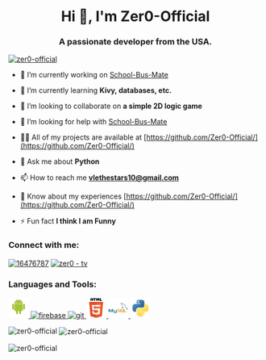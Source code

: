 <h1 align="center">Hi 👋, I'm Zer0-Official</h1>
<h3 align="center">A passionate developer from the USA.</h3>

<p align="left"> <a href="https://github.com/ryo-ma/github-profile-trophy"><img src="https://github-profile-trophy.vercel.app/?username=zer0-official" alt="zer0-official" /></a> </p>

- 🔭 I’m currently working on [School-Bus-Mate](https://github.com/Zer0-Official/School-Bus-Mate)

- 🌱 I’m currently learning **Kivy, databases, etc.**

- 👯 I’m looking to collaborate on **a simple 2D logic game**

- 🤝 I’m looking for help with [School-Bus-Mate](https://github.com/Zer0-Official/School-Bus-Mate)

- 👨‍💻 All of my projects are available at [https://github.com/Zer0-Official/](https://github.com/Zer0-Official/)

- 💬 Ask me about **Python**

- 📫 How to reach me **vlethestars10@gmail.com**

- 📄 Know about my experiences [https://github.com/Zer0-Official/](https://github.com/Zer0-Official/)

- ⚡ Fun fact **I think I am Funny**

<h3 align="left">Connect with me:</h3>
<p align="left">
<a href="https://stackoverflow.com/users/16476787" target="blank"><img align="center" src="https://raw.githubusercontent.com/rahuldkjain/github-profile-readme-generator/master/src/images/icons/Social/stack-overflow.svg" alt="16476787" height="30" width="40" /></a>
<a href="https://www.youtube.com/c/zer0 - tv" target="blank"><img align="center" src="https://raw.githubusercontent.com/rahuldkjain/github-profile-readme-generator/master/src/images/icons/Social/youtube.svg" alt="zer0 - tv" height="30" width="40" /></a>
</p>

<h3 align="left">Languages and Tools:</h3>
<p align="left"> <a href="https://developer.android.com" target="_blank"> <img src="https://raw.githubusercontent.com/devicons/devicon/master/icons/android/android-original-wordmark.svg" alt="android" width="40" height="40"/> </a> <a href="https://firebase.google.com/" target="_blank"> <img src="https://www.vectorlogo.zone/logos/firebase/firebase-icon.svg" alt="firebase" width="40" height="40"/> </a> <a href="https://git-scm.com/" target="_blank"> <img src="https://www.vectorlogo.zone/logos/git-scm/git-scm-icon.svg" alt="git" width="40" height="40"/> </a> <a href="https://www.w3.org/html/" target="_blank"> <img src="https://raw.githubusercontent.com/devicons/devicon/master/icons/html5/html5-original-wordmark.svg" alt="html5" width="40" height="40"/> </a> <a href="https://www.mysql.com/" target="_blank"> <img src="https://raw.githubusercontent.com/devicons/devicon/master/icons/mysql/mysql-original-wordmark.svg" alt="mysql" width="40" height="40"/> </a> <a href="https://www.python.org" target="_blank"> <img src="https://raw.githubusercontent.com/devicons/devicon/master/icons/python/python-original.svg" alt="python" width="40" height="40"/> </a> </p>

<p><img align="left" src="https://github-readme-stats.vercel.app/api/top-langs?username=zer0-official&show_icons=true&locale=en&layout=compact" alt="zer0-official" /></p>

<p>&nbsp;<img align="center" src="https://github-readme-stats.vercel.app/api?username=zer0-official&show_icons=true&locale=en" alt="zer0-official" /></p>

<p><img align="center" src="https://github-readme-streak-stats.herokuapp.com/?user=zer0-official&" alt="zer0-official" /></p>
